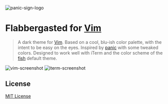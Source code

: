 ![panic-sign-logo](https://signserver.panic.com/get/svg)

# Flabbergasted for [Vim](http://vim.org)

> A dark theme for [Vim](http://vim.org).
Based on a cool, blu-ish color palette, with the intent to be easy on the eyes.
Inspired by [panic](github.com/jdsimcoe/panic.vim) with some tweaked colors.
Designed to work well with iTerm and the color scheme of the [fish](http://www.fishshell.com) default theme.

![vim-screenshot](https://cl.ly/160o3k041G0H/image)
![iterm-screenshot](https://cl.ly/3I2K1F0T081F/image)

## License

[MIT License](./LICENSE)
